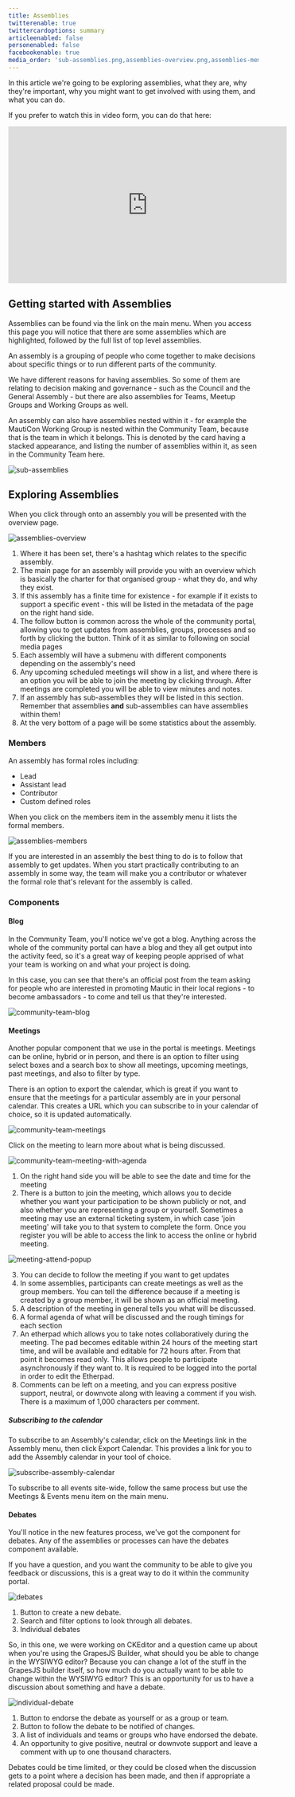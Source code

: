 ```yaml
---
title: Assemblies
twitterenable: true
twittercardoptions: summary
articleenabled: false
personenabled: false
facebookenable: true
media_order: 'sub-assemblies.png,assemblies-overview.png,assemblies-members.png,community-team-blog.png,community-team-meeting-with-agenda.png,meeting-attend-popup.png,community-team-meetings.png,debates.png,individual-debate.png,subscribe-assembly-calendar.png'
---
```


In this article we're going to be exploring assemblies, what they are, why they're important, why you might want to get involved with using them, and what you can do. 

If you prefer to watch this in video form, you can do that here:

<iframe width="560" height="315" src="https://www.youtube-nocookie.com/embed/fYg8yPQcgxM?si=ZcAQWmbJ1LSsMcky" title="YouTube video player" frameborder="0" allow="accelerometer; autoplay; clipboard-write; encrypted-media; gyroscope; picture-in-picture; web-share" allowfullscreen></iframe>

## Getting started with Assemblies

Assemblies can be found via the link on the main menu. When you access this page you will notice that there are some assemblies which are highlighted, followed by the full list of top level assemblies.

An assembly is a grouping of people who come together to make decisions about specific things or to run different parts of the community. 

We have different reasons for having assemblies. So some of them are relating to decision making and governance - such as the Council and the General Assembly - but there are also assemblies for Teams, Meetup Groups and Working Groups as well. 

An assembly can also have assemblies nested within it - for example the MautiCon Working Group is nested within the Community Team, because that is the team in which it belongs.   This is denoted by the card having a stacked appearance, and listing the number of assemblies within it,  as seen in the Community Team here.

![sub-assemblies](sub-assemblies.png "sub-assemblies")

## Exploring Assemblies

When you click through onto an assembly you will be presented with the overview page.

![assemblies-overview](assemblies-overview.png "assemblies-overview")

1. Where it has been set, there's a hashtag which relates to the specific assembly. 
2. The main page for an assembly will provide you with an overview which is basically the charter for that organised group -  what they do, and why they exist.
3. If this assembly has a finite time for existence -  for example if it exists to support a specific event -  this will be listed in the metadata of the page on the right hand side.
4. The follow button is common across the whole of the community portal,  allowing you to get updates from assemblies, groups, processes and so forth by clicking the button. Think of it as similar to following on social media pages
5. Each assembly will have a submenu with different components depending on the assembly's need
6. Any upcoming scheduled meetings will show in a list, and where there is an option you will be able to join the meeting by clicking through. After meetings are completed you will be able to view minutes and notes.
7. If an assembly has sub-assemblies they will be listed in this section.  Remember that assemblies **and** sub-assemblies can have assemblies within them!
8. At the very bottom of a page will be some statistics about the assembly.

### Members

An assembly has formal roles including:

* Lead
* Assistant lead
* Contributor
* Custom defined roles

When you click on the members item in the assembly menu it lists the formal members.

![assemblies-members](assemblies-members.png "assemblies-members") 

If you are interested in an assembly the best thing to do is to follow that assembly to get updates.  When you start practically contributing to an assembly in some way, the team will make you a contributor or whatever the formal role that's relevant for the assembly is called.

### Components

#### Blog

In the Community Team, you'll notice we've got a blog. Anything across the whole of the community portal can have a blog and they all get output into the activity feed, so it's a great way of keeping people apprised of what your team is working on and what your project is doing. 

In this case, you can see that there's an official post from the team asking for people who are interested in promoting Mautic in their local regions - to become ambassadors - to come and tell us that they're interested.

![community-team-blog](community-team-blog.png "community-team-blog")

#### Meetings

Another popular component that we use in the portal is meetings.  Meetings can be online, hybrid or in person, and there is an option to filter using select boxes and a search box to show all meetings, upcoming meetings, past meetings, and also to filter by type.

There is an option to export the calendar, which is great if you want to ensure that the meetings for a particular assembly are in your personal calendar.  This creates a URL which you can subscribe to in your calendar of choice, so it is updated automatically.

![community-team-meetings](community-team-meetings.png "community-team-meetings")

Click on the meeting to learn more about what is being discussed.

![community-team-meeting-with-agenda](community-team-meeting-with-agenda.png "community-team-meeting-with-agenda")

1. On the right hand side you will be able to see the date and time for the meeting
2. There is a button to join the meeting,  which allows you to decide whether you want your participation to be shown publicly or not,  and also whether you are representing a group or yourself. Sometimes a meeting may use an external ticketing system, in which case 'join meeting' will take you to that system to complete the form. Once you register you will be able to access the link to access the online or hybrid meeting.

![meeting-attend-popup](meeting-attend-popup.png "meeting-attend-popup")

3. You can decide to follow the meeting if you want to get updates
4. In some assemblies, participants can create meetings as well as the group members.  You can tell the difference because if a meeting is created by a group member, it will be shown as an official meeting.
5. A description of the meeting in general tells you what will be discussed.
6. A formal agenda of what will be discussed and the rough timings for each section
7. An etherpad which allows you to take notes collaboratively during the meeting.  The pad becomes editable within 24 hours of the meeting start time, and will be available and editable for 72 hours after.  From that point it becomes read only. This allows people to participate asynchronously if they want to. It is required to be logged into the portal in order to edit the Etherpad.
8. Comments can be left on a meeting, and you can express positive support, neutral, or downvote along with leaving a comment if you wish. There is a maximum of 1,000 characters per comment.

##### Subscribing to the calendar
To subscribe to an Assembly's calendar, click on the Meetings link in the Assembly menu, then click Export Calendar. This provides a link for you to add the Assembly calendar in your tool of choice.

![subscribe-assembly-calendar](subscribe-assembly-calendar.png "subscribe-assembly-calendar")

To subscribe to all events site-wide, follow the same process but use the Meetings & Events menu item on the main menu.

#### Debates

You'll notice in the new features process, we've got the component for debates. Any of the assemblies or processes can have the debates component available. 

If you have a question, and you want the community to be able to give you feedback or discussions,  this is a great way to do it within the community portal. 

![debates](debates.png "debates")

1. Button to create a new debate.
2. Search and filter options to look through all debates.
3. Individual debates

So, in this one, we were working on CKEditor and a question came up about when you're using the GrapesJS Builder, what should you be able to change in the WYSIWYG editor? Because you can change a lot of the stuff in the GrapesJS builder itself, so how much do you actually want to be able to change within the WYSIWYG editor?  This is an opportunity for us to have a discussion about something and have a debate.

![individual-debate](individual-debate.png "individual-debate")

1. Button to endorse the debate as yourself or as a group or team.
2. Button to follow the debate to be notified of changes.
3. A list of individuals and teams or groups who have endorsed the debate.
4. An opportunity to give positive, neutral or downvote support and leave a comment with up to one thousand characters.

Debates could be time limited, or they could be closed when the discussion gets to a point where a decision has been made, and then if appropriate a related proposal could be made.